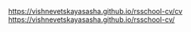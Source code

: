 https://vishnevetskayasasha.github.io/rsschool-cv/cv
https://vishnevetskayasasha.github.io/rsschool-cv/
